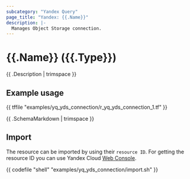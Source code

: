 ```yaml
---
subcategory: "Yandex Query"
page_title: "Yandex: {{.Name}}"
description: |-
  Manages Object Storage connection.
---
```


# {{.Name}} ({{.Type}})

{{ .Description | trimspace }}

## Example usage

{{ tffile "examples/yq_yds_connection/r_yq_yds_connection_1.tf" }}

{{ .SchemaMarkdown | trimspace }}

## Import

The resource can be imported by using their `resource ID`. For getting the resource ID you can use Yandex Cloud [Web Console](https://console.yandex.cloud).

{{ codefile "shell" "examples/yq_yds_connection/import.sh" }}
